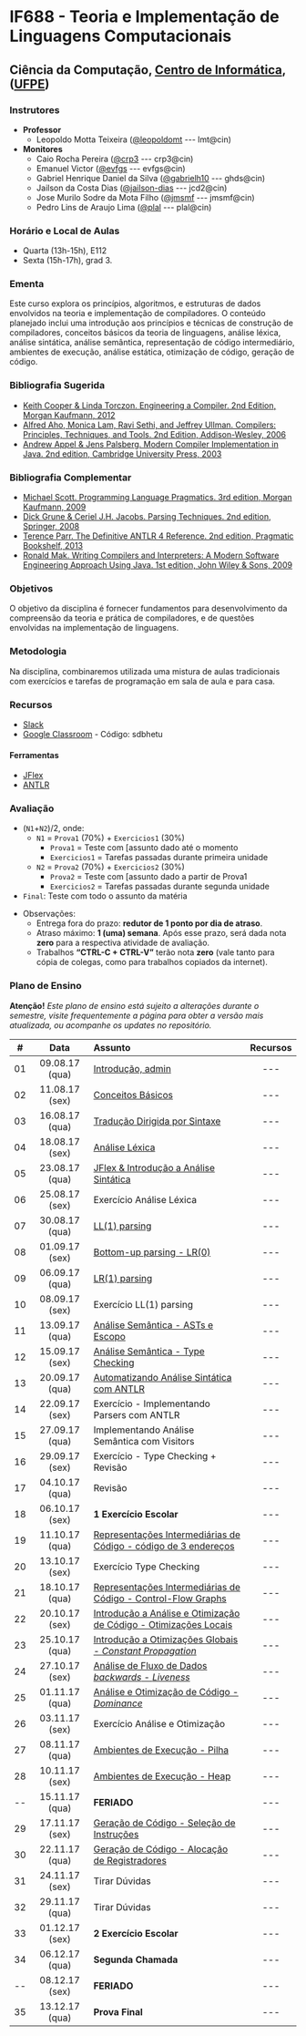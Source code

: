 # IF688 - Teoria e Implementação de Linguagens Computacionais

## Ciência da Computação, [Centro de Informática](http://www.cin.ufpe.br), ([UFPE](http://www.ufpe.br))

### Instrutores

* **Professor** 
  * Leopoldo Motta Teixeira ([@leopoldomt](https://github.com/leopoldomt) --- lmt@cin)
* **Monitores** 
  * Caio Rocha Pereira ([@crp3](https://github.com/crp3) --- crp3@cin)
  * Emanuel Victor ([@evfgs](https://github.com/evfgs) --- evfgs@cin)
  * Gabriel Henrique Daniel da Silva ([@gabrielh10](https://github.com/gabrielh10) --- ghds@cin)
  * Jailson da Costa Dias ([@jailson-dias](https://github.com/jailson-dias) --- jcd2@cin)
  * Jose Murilo Sodre da Mota Filho ([@jmsmf](https://github.com/jmsmf) --- jmsmf@cin)
  * Pedro Lins de Araujo Lima ([@plal](https://github.com/plal) --- plal@cin)
  
### Horário e Local de Aulas

* Quarta (13h-15h), E112 
* Sexta (15h-17h), grad 3.

### Ementa

Este curso explora os princípios, algoritmos, e estruturas de dados envolvidos na teoria e implementação de compiladores. 
O conteúdo planejado inclui uma introdução aos princípios e técnicas de construção de compiladores, conceitos básicos da teoria de linguagens, análise léxica, análise sintática, análise semântica, representação de código intermediário, ambientes de execução, análise estática, otimização de código, geração de código.

### Bibliografia Sugerida

- [Keith Cooper & Linda Torczon. Engineering a Compiler. 2nd Edition, Morgan Kaufmann, 2012](https://www.elsevier.com/books/engineering-a-compiler/cooper/978-0-12-088478-0)
- [Alfred Aho, Monica Lam, Ravi Sethi, and Jeffrey Ullman. Compilers: Principles, Techniques, and Tools. 2nd Edition, Addison-Wesley, 2006](http://dragonbook.stanford.edu)
- [Andrew Appel & Jens Palsberg. Modern Compiler Implementation in Java. 2nd edition, Cambridge University Press, 2003](https://www.cs.princeton.edu/~appel/modern/java/)

### Bibliografia Complementar
- [Michael Scott. Programming Language Pragmatics. 3rd edition, Morgan Kaufmann, 2009](https://www.cs.rochester.edu/u/scott/pragmatics/3e/)
- [Dick Grune & Ceriel J.H. Jacobs. Parsing Techniques. 2nd edition, Springer, 2008](https://dickgrune.com/Books/PTAPG_2nd_Edition/)
- [Terence Parr. The Definitive ANTLR 4 Reference. 2nd edition, Pragmatic Bookshelf, 2013](https://pragprog.com/book/tpantlr2/the-definitive-antlr-4-reference)
- [Ronald Mak. Writing Compilers and Interpreters: A Modern Software Engineering Approach Using Java. 1st edition, John Wiley & Sons, 2009](http://www.wiley.com/WileyCDA/WileyTitle/productCd-0470177071.html)

### Objetivos

O objetivo da disciplina é fornecer fundamentos para desenvolvimento da compreensão da teoria e prática de compiladores, e de questões envolvidas na implementação de linguagens.

### Metodologia

Na disciplina, combinaremos utilizada uma mistura de aulas tradicionais com exercícios e tarefas de programação em sala de aula e para casa. 

### Recursos

- [Slack](http://if688.slack.com)
- [Google Classroom](http://classroom.google.com) - Código: sdbhetu

#### Ferramentas

* [JFlex](http://jflex.de)
* [ANTLR](http://www.antlr.org)

### Avaliação

* (`N1`+`N2`)/2, onde:
  * `N1` = `Prova1` (70%) + `Exercicios1` (30%)
    * `Prova1` = Teste com [assunto dado até o momento
    * `Exercicios1` = Tarefas passadas durante primeira unidade
  * `N2` = `Prova2` (70%) + `Exercicios2` (30%)
    * `Prova2` = Teste com [assunto dado a partir de Prova1 
    * `Exercicios2` = Tarefas passadas durante segunda unidade
* `Final`: Teste com todo o assunto da matéria

- Observações:
  - Entrega fora do prazo: **redutor de 1 ponto por dia de atraso**. 
  - Atraso máximo: **1 (uma) semana**. Após esse prazo, será dada nota **zero** para a respectiva atividade de avaliação.
  - Trabalhos **“CTRL-C + CTRL-V”** terão nota **zero** (vale tanto para cópia de colegas, como para trabalhos copiados da internet).

### Plano de Ensino

**Atenção!** 
*Este plano de ensino está sujeito a alterações durante o semestre, visite frequentemente a página para obter a versão mais atualizada, ou acompanhe os updates no repositório.*

| # | Data | Assunto | Recursos |
|:---:|:----:|:----------------------|:--------:|
| 01 | 09.08.17 (qua) | [Introdução, admin](https://drive.google.com/open?id=0BwgdwrP1_WSjRkpST0FrZ3dwTFU)  | --- |
| 02 | 11.08.17 (sex) | [Conceitos Básicos](https://drive.google.com/open?id=0BwgdwrP1_WSjdGNyQnQxNE4wNm8)  | --- |
| 03 | 16.08.17 (qua) | [Tradução Dirigida por Sintaxe](https://drive.google.com/open?id=0BwgdwrP1_WSjUHJjV0taMVlDYmM)  | --- |
| 04 | 18.08.17 (sex) | [Análise Léxica](https://drive.google.com/open?id=0BwgdwrP1_WSjbXFBUkcxTnR0TXM)  | --- |
| 05 | 23.08.17 (qua) | [JFlex & Introdução a Análise Sintática](https://drive.google.com/open?id=0BwgdwrP1_WSjRjlJcmswcWd4Y0U)  | --- |
| 06 | 25.08.17 (sex) | Exercício Análise Léxica  | --- |
| 07 | 30.08.17 (qua) | [LL(1) parsing](https://drive.google.com/open?id=0BwgdwrP1_WSjVTZVS1lnckdFcUU)  | --- |
| 08 | 01.09.17 (sex) | [Bottom-up parsing - LR(0)](https://drive.google.com/open?id=0BwgdwrP1_WSjQ0NYM0dDSzRpTjA)  | --- |
| 09 | 06.09.17 (qua) | [LR(1) parsing](https://drive.google.com/open?id=0BwgdwrP1_WSjcENuMEJUZ2FSNTg)  | --- |
| 10 | 08.09.17 (sex) | Exercício LL(1) parsing  | --- |
| 11 | 13.09.17 (qua) | [Análise Semântica - ASTs e Escopo](https://drive.google.com/open?id=0BwgdwrP1_WSjUlFuVDAxNDZIcEE)  | --- |
| 12 | 15.09.17 (sex) | [Análise Semântica - Type Checking](https://drive.google.com/open?id=0BwgdwrP1_WSjZTNYWG1TbldwcTg)  | --- |
| 13 | 20.09.17 (qua) | [Automatizando Análise Sintática com ANTLR](https://docs.google.com/a/cin.ufpe.br/presentation/d/1HayLkMRa-0MPNfwOtbdvhzFy8dSUDOtbMcuXxJGhmdQ/edit?usp=sharing)  | --- |
| 14 | 22.09.17 (sex) | Exercício - Implementando Parsers com ANTLR  | --- |
| 15 | 27.09.17 (qua) | Implementando Análise Semântica com Visitors  | --- |
| 16 | 29.09.17 (sex) | Exercício - Type Checking + Revisão  | --- |
| 17 | 04.10.17 (qua) | Revisão  | --- |
| 18 | 06.10.17 (sex) | **1 Exercício Escolar**  | --- |
| 19 | 11.10.17 (qua) | [Representações Intermediárias de Código - código de 3 endereços](https://drive.google.com/open?id=0BwgdwrP1_WSjbnZvR2s1RElobDA)  | --- |
| 20 | 13.10.17 (sex) | Exercício Type Checking  | --- |
| 21 | 18.10.17 (qua) | [Representações Intermediárias de Código - Control-Flow Graphs](https://drive.google.com/open?id=0BwgdwrP1_WSjRWJXeFIwaGxhdTg)  | --- |
| 22 | 20.10.17 (sex) | [Introdução a Análise e Otimização de Código - Otimizações Locais](https://drive.google.com/open?id=0BwgdwrP1_WSjaHRCdWM4YmxSRUk)  | --- |
| 23 | 25.10.17 (qua) | [Introdução a Otimizações Globais - _Constant Propagation_](https://drive.google.com/open?id=0BwgdwrP1_WSjLUk2RXZYT0JLcDA)  | --- |
| 24 | 27.10.17 (sex) | [Análise de Fluxo de Dados _backwards_ - _Liveness_](https://drive.google.com/open?id=0BwgdwrP1_WSjUjZPSnlWV3JRbzQ)  | --- |
| 25 | 01.11.17 (qua) | [Análise e Otimização de Código - _Dominance_](https://drive.google.com/open?id=0BwgdwrP1_WSjSDhrT3U0YVpxa1U)  | --- |
| 26 | 03.11.17 (sex) | Exercício Análise e Otimização  | --- |
| 27 | 08.11.17 (qua) | [Ambientes de Execução - Pilha](https://drive.google.com/open?id=17pxprzOtb4qqS152v0-2lUk9gJSFWT52)  | --- |
| 28 | 10.11.17 (sex) | [Ambientes de Execução - Heap](https://drive.google.com/open?id=18NzPMIETELsB8uUpzvkuzTEUYDor3sPu)  | --- |
| -- | 15.11.17 (qua) | **FERIADO**  | --- |
| 29 | 17.11.17 (sex) | [Geração de Código - Seleção de Instruções](https://drive.google.com/open?id=1YEHDoydqjXNu-KkgT4ORNtCjTeYpnLWG)  | --- |
| 30 | 22.11.17 (qua) | [Geração de Código - Alocação de Registradores](https://drive.google.com/open?id=1UMSL4a_cFscx1ULjxD8OZFSjfdVG5rSH)  | --- |
| 31 | 24.11.17 (sex) | Tirar Dúvidas  | --- |
| 32 | 29.11.17 (qua) | Tirar Dúvidas  | --- |
| 33 | 01.12.17 (sex) | **2 Exercício Escolar**  | --- |
| 34 | 06.12.17 (qua) | **Segunda Chamada**  | --- |
| -- | 08.12.17 (sex) | **FERIADO**  | --- |
| 35 | 13.12.17 (qua) | **Prova Final**  | --- |
